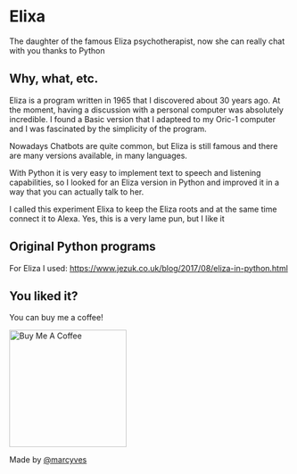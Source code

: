 # Elixa
The daughter of the famous Eliza psychotherapist, now she can really chat with you thanks to Python

## Why, what, etc.
Eliza is a program written in 1965 that I discovered about 30 years ago. At the moment, having a discussion with a personal computer was absolutely incredible.
I found a Basic version that I adapteed to my Oric-1 computer and I was fascinated by the simplicity of the program. 

Nowadays Chatbots are quite common, but Eliza is still famous and there are many versions available, in many languages.

With Python it is very easy to implement text to speech and listening capabilities, so I looked for an Eliza version in Python and improved it in a way that you can actually talk to her.

I called this experiment Elixa to keep the Eliza roots and at the same time connect it to Alexa. Yes, this is a very lame pun, but I like it

## Original Python programs

For Eliza I used: https://www.jezuk.co.uk/blog/2017/08/eliza-in-python.html


## You liked it?

You can buy me a coffee!

<a href="https://www.buymeacoffee.com/marcyves" target="_blank"><img src="https://cdn.buymeacoffee.com/buttons/v2/default-blue.png" alt="Buy Me A Coffee" width="210" ></a>

Made by [@marcyves](https://github.com/marcyves)
